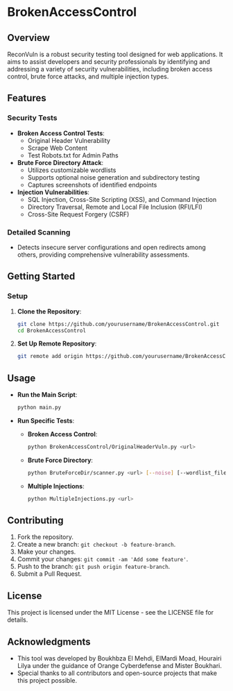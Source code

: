 # BrokenAccessControl

## Overview
ReconVuln is a robust security testing tool designed for web applications. It aims to assist developers and security professionals by identifying and addressing a variety of security vulnerabilities, including broken access control, brute force attacks, and multiple injection types.

## Features
### Security Tests
- **Broken Access Control Tests**:
  - Original Header Vulnerability
  - Scrape Web Content
  - Test Robots.txt for Admin Paths
- **Brute Force Directory Attack**:
  - Utilizes customizable wordlists
  - Supports optional noise generation and subdirectory testing
  - Captures screenshots of identified endpoints
- **Injection Vulnerabilities**:
  - SQL Injection, Cross-Site Scripting (XSS), and Command Injection
  - Directory Traversal, Remote and Local File Inclusion (RFI/LFI)
  - Cross-Site Request Forgery (CSRF)

### Detailed Scanning
- Detects insecure server configurations and open redirects among others, providing comprehensive vulnerability assessments.

## Getting Started
### Setup
1. **Clone the Repository**:
   ```bash
   git clone https://github.com/yourusername/BrokenAccessControl.git
   cd BrokenAccessControl

2. **Set Up Remote Repository**:
   ```bash
   git remote add origin https://github.com/yourusername/BrokenAccessControl.git
   ```

## Usage

- **Run the Main Script**:
  ```bash
  python main.py
  ```

- **Run Specific Tests**:
  - **Broken Access Control**:
    ```bash
    python BrokenAccessControl/OriginalHeaderVuln.py <url>
    ```
  - **Brute Force Directory**:
    ```bash
    python BruteForceDir/scanner.py <url> [--noise] [--wordlist_file <path>] [--test-subdirectories] [--screenshots]
    ```
  - **Multiple Injections**:
    ```bash
    python MultipleInjections.py <url>
    ```

## Contributing

1. Fork the repository.
2. Create a new branch: `git checkout -b feature-branch`.
3. Make your changes.
4. Commit your changes: `git commit -am 'Add some feature'`.
5. Push to the branch: `git push origin feature-branch`.
6. Submit a Pull Request.

## License

This project is licensed under the MIT License - see the LICENSE file for details.

## Acknowledgments
- This tool was developed by Boukhbza El Mehdi, ElMardi Moad, Hourairi Lilya under the guidance of Orange Cyberdefense and Mister Boukhari.
- Special thanks to all contributors and open-source projects that make this project possible.


